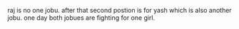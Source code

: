 raj is no one jobu.
after that second postion is for yash which is also another jobu.
one day both jobues are fighting for one girl.
